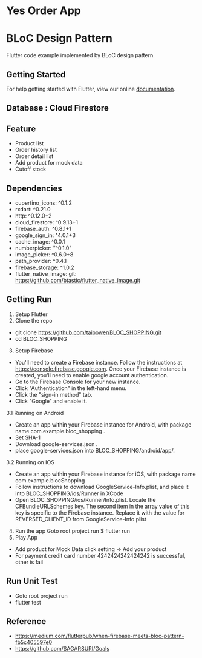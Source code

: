 # Yes Order App
# BLoC Design Pattern

Flutter code example implemented by BLoC design pattern.

## Getting Started

For help getting started with Flutter, view our online
[documentation](https://flutter.io/).

## Database : Cloud Firestore

## Feature
- Product list
- Order history list
- Order detail list
- Add product for mock data
- Cutoff stock

## Dependencies
- cupertino_icons: ^0.1.2
- rxdart: ^0.21.0
- http: ^0.12.0+2
- cloud_firestore: ^0.9.13+1
- firebase_auth: ^0.8.1+1
- google_sign_in: ^4.0.1+3
- cache_image: ^0.0.1
- numberpicker: "^0.1.0"
- image_picker: ^0.6.0+8
- path_provider: ^0.4.1
- firebase_storage: ^1.0.2
- flutter_native_image:
    git: https://github.com/btastic/flutter_native_image.git

## Getting Run
1. Setup Flutter
2. Clone the repo
- git clone https://github.com/taipower/BLOC_SHOPPING.git
- cd BLOC_SHOPPING
3. Setup Firebase
- You'll need to create a Firebase instance. Follow the instructions at https://console.firebase.google.com.
Once your Firebase instance is created, you'll need to enable google account authentication.
- Go to the Firebase Console for your new instance.
- Click "Authentication" in the left-hand menu.
- Click the "sign-in method" tab.
- Click "Google" and enable it.

3.1 Running on Android
- Create an app within your Firebase instance for Android, with package name com.example.bloc_shopping .
- Set SHA-1
- Download google-services.json . 
- place google-services.json into BLOC_SHOPPING/android/app/.

3.2 Running on IOS
- Create an app within your Firebase instance for iOS, with package name com.example.blocShopping
- Follow instructions to download GoogleService-Info.plist, and place it into BLOC_SHOPPING/ios/Runner in XCode
- Open BLOC_SHOPPING/ios/Runner/Info.plist. Locate the CFBundleURLSchemes key. The second item in the array value of this key is specific to the Firebase instance. Replace it with the value for REVERSED_CLIENT_ID from GoogleService-Info.plist
4. Run the app
Goto root project run
$ flutter run
5. Play App
- Add product for Mock Data click setting => Add your product
- For payment credit card number 4242424242424242 is successful, other is fail

## Run Unit Test
- Goto root project run
- flutter test

## Reference
- https://medium.com/flutterpub/when-firebase-meets-bloc-pattern-fb5c405597e0
- https://github.com/SAGARSURI/Goals
